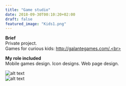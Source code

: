 ```yaml
---
title: "Game studio"
date: 2018-09-30T00:10:20+02:00
draft: false
featured_image: "Kids1.png"
---
```


**Brief** <br>
Private project.<br>
Games for curious kids: http://galantegames.com/.<br>

**My role included** <br>
Mobile games design. Icon designs. Web page design.<br>

![alt text](/images/work/galante_games.png)<br>
![alt text](/images/work/iMac_galantegames.png)<br>

